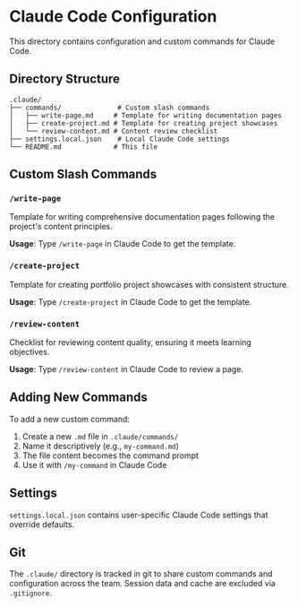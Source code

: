 # Claude Code Configuration

This directory contains configuration and custom commands for Claude Code.

## Directory Structure

```
.claude/
├── commands/              # Custom slash commands
│   ├── write-page.md     # Template for writing documentation pages
│   ├── create-project.md # Template for creating project showcases
│   └── review-content.md # Content review checklist
├── settings.local.json    # Local Claude Code settings
└── README.md             # This file
```

## Custom Slash Commands

### `/write-page`
Template for writing comprehensive documentation pages following the project's content principles.

**Usage**: Type `/write-page` in Claude Code to get the template.

### `/create-project`
Template for creating portfolio project showcases with consistent structure.

**Usage**: Type `/create-project` in Claude Code to get the template.

### `/review-content`
Checklist for reviewing content quality, ensuring it meets learning objectives.

**Usage**: Type `/review-content` in Claude Code to review a page.

## Adding New Commands

To add a new custom command:

1. Create a new `.md` file in `.claude/commands/`
2. Name it descriptively (e.g., `my-command.md`)
3. The file content becomes the command prompt
4. Use it with `/my-command` in Claude Code

## Settings

`settings.local.json` contains user-specific Claude Code settings that override defaults.

## Git

The `.claude/` directory is tracked in git to share custom commands and configuration across the team. Session data and cache are excluded via `.gitignore`.
